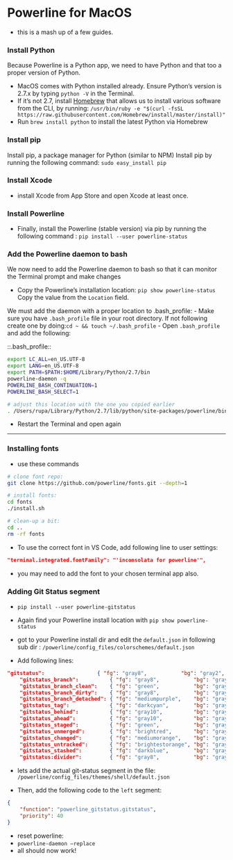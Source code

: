 # Powerline for MacOS


- this is a mash up of a few guides.

###  Install Python 
Because Powerline is a Python app, we need to have Python and that too a proper version of Python.

- MacOS comes with Python installed already. Ensure Python’s version is 2.7.x by typing `python -V` in the Terminal.
- If it’s not 2.7, install  [Homebrew](https://brew.sh/)  that allows us to install various software from the CLI, by running:
`/usr/bin/ruby -e "$(curl -fsSL https://raw.githubusercontent.com/Homebrew/install/master/install)"`
- Run `brew install python`  to install the latest Python via Homebrew

### Install pip
 Install pip, a package manager for Python (similar to NPM)
Install pip by running the following command:
`sudo easy_install pip`

### Install Xcode
- install Xcode from App Store and open Xcode at least once.

### Install Powerline
- Finally, install the Powerline (stable version) via pip by running the following command : `pip install --user powerline-status`


### Add the Powerline daemon to bash
We now need to add the Powerline daemon to bash so that it can monitor the Terminal prompt and make changes

- Copy the Powerline’s installation location:
`pip show powerline-status`
Copy the value from the `Location` field.

We must add the daemon with a proper location to .bash_profile:
	- Make sure you have `.bash_profile` file in your root directory. If not following create one by doing:`cd ~ && touch ~/.bash_profile`
	- Open `.bash_profile` and add the following:

::.bash_profile::
```bash
export LC_ALL=en_US.UTF-8
export LANG=en_US.UTF-8
export PATH=$PATH:$HOME/Library/Python/2.7/bin
powerline-daemon -q
POWERLINE_BASH_CONTINUATION=1
POWERLINE_BASH_SELECT=1

# adjust this location with the one you copied earlier
. /Users/rupa/Library/Python/2.7/lib/python/site-packages/powerline/bindings/bash/powerline.sh
```

- Restart the Terminal and open again

----

### Installing fonts
- use these commands
```bash
# clone font repo:
git clone https://github.com/powerline/fonts.git --depth=1

# install fonts:
cd fonts
./install.sh

# clean-up a bit:
cd ..
rm -rf fonts
```

- To use the correct font in VS Code, add following line to user settings:
```json
"terminal.integrated.fontFamily": "'inconsolata for powerline'",
```
- you may need to add the font to your chosen terminal app also.


### Adding Git Status segment

- `pip install --user powerline-gitstatus`

- Again find your Powerline install location with
`pip show powerline-status`

- got to your Powerline install dir and edit the `default.json`  in following sub dir :
`/powerline/config_files/colorschemes/default.json`

- Add following lines:
```json
"gitstatus":                 { "fg": "gray8",           "bg": "gray2", "attrs": [] },
    "gitstatus_branch":          { "fg": "gray8",           "bg": "gray2", "attrs": [] },
    "gitstatus_branch_clean":    { "fg": "green",           "bg": "gray2", "attrs": [] },
    "gitstatus_branch_dirty":    { "fg": "gray8",           "bg": "gray2", "attrs": [] },
    "gitstatus_branch_detached": { "fg": "mediumpurple",    "bg": "gray2", "attrs": [] },
    "gitstatus_tag":             { "fg": "darkcyan",        "bg": "gray2", "attrs": [] },
    "gitstatus_behind":          { "fg": "gray10",          "bg": "gray2", "attrs": [] },
    "gitstatus_ahead":           { "fg": "gray10",          "bg": "gray2", "attrs": [] },
    "gitstatus_staged":          { "fg": "green",           "bg": "gray2", "attrs": [] },
    "gitstatus_unmerged":        { "fg": "brightred",       "bg": "gray2", "attrs": [] },
    "gitstatus_changed":         { "fg": "mediumorange",    "bg": "gray2", "attrs": [] },
    "gitstatus_untracked":       { "fg": "brightestorange", "bg": "gray2", "attrs": [] },
    "gitstatus_stashed":         { "fg": "darkblue",        "bg": "gray2", "attrs": [] },
    "gitstatus:divider":         { "fg": "gray8",           "bg": "gray2", "attrs": [] }
```


- lets add the actual git-status segment in the file:
`/powerline/config_files/themes/shell/default.json`

- Then, add the following code to the `left` segment:
```json
{
    "function": "powerline_gitstatus.gitstatus",
    "priority": 40
}
```

- reset powerline:
- `powerline-daemon —replace`
- all should now work!

